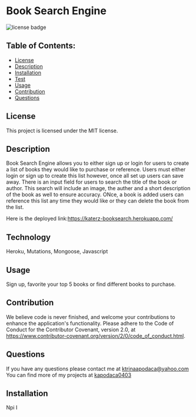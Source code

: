 # Book Search Engine

![license badge](https://img.shields.io/badge/License-MIT-lightgrey.svg)

## Table of Contents:

- [License](#license)
- [Description](#description)
- [Installation](#installation)
- [Test](#test)
- [Usage](#usage)
- [Contribution](#contribution)
- [Questions](#questions)

## License

This project is licensed under the MIT license.

## Description

Book Search Engine allows you to either sign up or login for users to create a list of books they would like to purchase or reference. Users must either login or sign up to create this list however, once all set up users can save away. There is an input field for users to search the title of the book or author. This search will include an image, the auther and a short description of the book as well to ensure accuracy. ONce, a book is added users can reference this list any time they would like or they can delete the book from the list.

Here is the deployed link:https://katerz-booksearch.herokuapp.com/

## Technology

Heroku, Mutations, Mongoose, Javascript

## Usage

Sign up, favorite your top 5 books or find different books to purchase.

## Contribution

We believe code is never finished, and welcome your contributions to enhance the application's functionality. Please adhere to the Code of Conduct for the Contributor Covenant, version 2.0, at https://www.contributor-covenant.org/version/2/0/code_of_conduct.html.

## Questions

If you have any questions please contact me at ktrinaapodaca@yahoo.com You can find more of my projects at [kapodaca0403](https://github.com/kapodaca0403)

## Installation

Npi I
